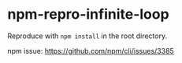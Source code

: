 # npm-repro-infinite-loop

Reproduce with `npm install` in the root directory.

npm issue: https://github.com/npm/cli/issues/3385

